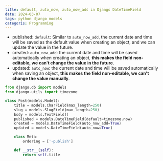 ```yaml
---
title: default, auto_now, auto_now_add in Django DateTimeField
date: 2024-03-07
tags: python django models
categoris: Programming
---
```



+ published: `default`: Similar to `auto_now_add`, the current date and time will be saved as the default value when creating an object, and we can update the value in the future.
+ created: `auto_now_add`: the current date and time will be saved automatically when creating an object,  **this makes the field non-editable, we can't change the value in the future**.
+ updated: `auto_now`:  the current date and time will be saved automatically when saving an object,  **this makes the field non-editable, we can't change the value manually**.

```python
from django.db import models
from django.utils import timezone

class Post(models.Model):
    title = models.CharField(max_length=250)
    slug = models.SlugField(max_length=250)
    body = models.TextField()
    published = models.DateTimeField(default=timezone.now)
    created = models.DateTimeField(auto_now_add=True)
    updated = models.DateTimeField(auto_now=True)

    class Meta:
        ordering = ['-publish']

    def __str__(self):
        return self.title
```